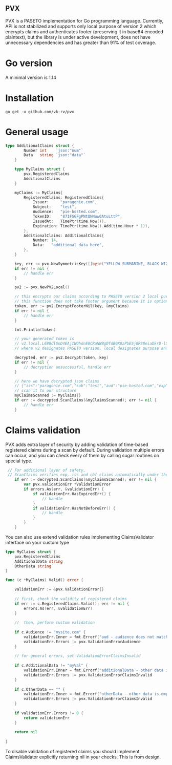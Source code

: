 ## PVX

PVX is a PASETO implementation for Go programming language.
Currently, API is not stabilized and supports only local purpose of version 2 which
encrypts claims and authenticates footer (preserving it in base64 encoded plaintext), but the library is under active development, does not have unnecessary dependencies and has greater than 91% of test coverage.

# Go version
A minimal version is 1.14

# Installation 
```
go get -u github.com/vk-rv/pvx
```

# General usage
```go
type AdditionalClaims struct {
		Number int    `json:"num"`
		Data   string `json:"data"`
	}

	type MyClaims struct {
		pvx.RegisteredClaims
		AdditionalClaims
	}

	myClaims := MyClaims{
		RegisteredClaims: RegisteredClaims{
			Issuer:     "paragonie.com",
			Subject:    "test",
			Audience:   "pie-hosted.com",
			TokenID:    "87IFSGFgPNtQNNuw0AtuLttP",
			IssuedAt:   TimePtr(time.Now()),
			Expiration: TimePtr(time.Now().Add(time.Hour * 1)),
		},
		AdditionalClaims: AdditionalClaims{
			Number: 14,
			Data:   "additional data here",
		},
	}

	key, err := pvx.NewSymmetricKey([]byte("YELLOW SUBMARINE, BLACK WIZARDRY")) // must be 32 bytes
	if err != nil {
		// handle err
	}

	pv2 := pvx.NewPV2Local()

	// this encrypts our claims according to PASETO version 2 local purpose algorithm
	// this function does not take footer argument because it is optional in PASETO
	token, err := pv2.EncryptFooterNil(key, &myClaims)
	if err != nil {
		// handle err
	}

	fmt.Println(token)

	// your generated token is
	// v2.local.L688dlSnD4EAjIWOhdnE0CRaNWBgDTdB0X0zPbESj0RS8eiaDkrD-lS2xaNMskbOK0rQyTtZCzkHEZB6sj7sGyjLUtI2TyCUFZim8LLK6TIRRN-yzgc6MQYYWtHPCrHgMnhX50yqhpvH0zA2zgwsLOfYpUrT_YrIaOKZRNg7PC7wH9sSOp7Prz2lM8-Xq2Jdc6bO6i_JBROh0l_jhnAoeQZn6OGjnWGKW5BDmBPmxNL80s87YLNOLYU-2IG7Y0FflKeYOqwIWSlEJaCZbA63D39K7rDppec6IXC_uYeFWrCaqGidqImhSVrTcscxI62aHHj5ohxtk_I6lrZHQQ
	// where v2 designates PASETO version, local designates purpose and the last part is base64-encoded ciphertext among with nonce, so that nobody can't decrypt it without your key

	decrypted, err := pv2.Decrypt(token, key)
	if err != nil {
		// decryption unsuccessful, handle err
	}

	// here we have decrypted json claims
	// {"iss":"paragonie.com","sub":"test","aud":"pie-hosted.com","exp":"2021-01-12T18:35:17.73122+03:00","iat":"2021-01-12T17:35:17.73122+03:00","jti":"87IFSGFgPNtQNNuw0AtuLttP","num":14,"data":"additional data here"}
	// scan it to our structure
	myClaimsScanned := MyClaims{}
	if err := decrypted.ScanClaims(&myClaimsScanned); err != nil {
		// handle err
	}
```

# Claims validation 
PVX adds extra layer of security by adding validation of time-based registered claims during a scan by default.
During validation multiple errors can occur, and you can check every of them by calling sugar routines on special type.
```go
 // For additional layer of safety, 
 // ScanClaims verifies exp, iss and nbf claims automatically under the hood and you can check whether validation error occurred or not
	if err := decrypted.ScanClaims(&myClaimsScanned); err != nil {
		var pvx.validationErr *ValidationError
		if errors.As(err, &validationErr) {
			if validationErr.HasExpiredErr() {
				// handle 
			}
			if validationErr.HasNotBeforeErr() {
				// handle 
			}
		}
	}
```

You can also use extend validation rules implementing ClaimsValidator interface on your custom type
```go
type MyClaims struct {
	pvx.RegisteredClaims
	AdditionalData string
	OtherData string 
} 

func (c *MyClaims) Valid() error {

	validationErr := &pvx.ValidationError{}
	
	// first, check the validity of registered claims
	if err := c.RegisteredClaims.Valid(); err != nil {
		errors.As(err, &validationErr)
	}
	
	//  then, perform custom validation
	
	if c.Audience != "mysite.com" {
		validationErr.Inner = fmt.Errorf("aud - audience does not match: %w", validationErr.Inner)
		validationErr.Errors |= pvx.ValidationErrorAudience
	}
	
	// for general errors, set ValidationErrorClaimsInvalid
	
	if c.AdditionalData != "myVal" {
		validationErr.Inner = fmt.Errorf("additionalData - other data is empty: %w", validationErr.Inner)
		validationErr.Errors |= pvx.ValidationErrorClaimsInvalid
	}
	
	if c.OtherData == "" {
		validationErr.Inner = fmt.Errorf("otherData - other data is empty: %w", validationErr.Inner)
		validationErr.Errors |= pvx.ValidationErrorClaimsInvalid
	}
	
	if validationErr.Errors != 0 {
		return validationErr
	}
	
	return nil 
	
}

```

To disable validation of registered claims you should implement ClaimsValidator explicitly returning nil in your checks.
This is from design. 